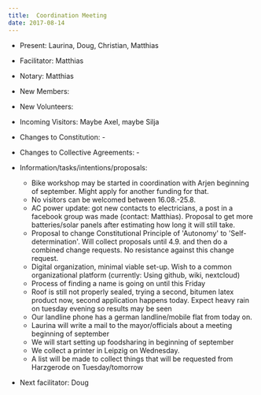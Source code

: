 ```yaml
---
title:  Coordination Meeting
date: 2017-08-14
---
```


- Present: Laurina, Doug, Christian, Matthias
- Facilitator: Matthias
- Notary: Matthias
- New Members:
- New Volunteers: 
- Incoming Visitors: Maybe Axel, maybe Silja
- Changes to Constitution: -
- Changes to Collective Agreements: -
- Information/tasks/intentions/proposals:
  - Bike workshop may be started in coordination with Arjen beginning of september. Might apply for another funding for that.
  - No visitors can be welcomed between 16.08.-25.8.
  - AC power update: got new contacts to electricians, a post in a facebook group was made (contact: Matthias). Proposal to get more batteries/solar panels after estimating how long it will still take.
  - Proposal to change Constitutional Principle of 'Autonomy' to 'Self-determination'. Will collect proposals until 4.9. and then do a combined change requests. No resistance against this change request.
  - Digital organization, minimal viable set-up. Wish to a common organizational platform (currently: Using github, wiki, nextcloud)
  - Process of finding a name is going on until this Friday
  - Roof is still not properly sealed, trying a second, bitumen latex product now, second application happens today. Expect heavy rain on tuesday evening so results may be seen
  - Our landline phone has a german landline/mobile flat from today on.
  - Laurina will write a mail to the mayor/officials about a meeting beginning of september
  - We will start setting up foodsharing in beginning of september
  - We collect a printer in Leipzig on Wednesday.
  - A list will be made to collect things that will be requested from Harzgerode on Tuesday/tomorrow


- Next facilitator: Doug
